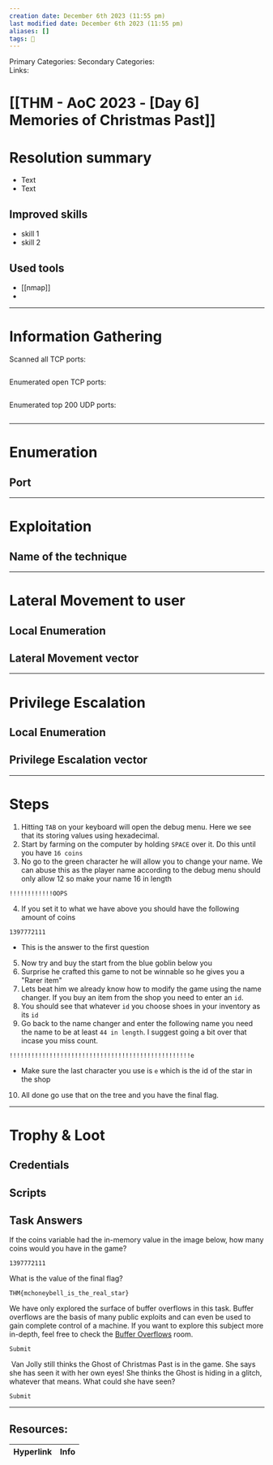 ```yaml
---
creation date: December 6th 2023 (11:55 pm)
last modified date: December 6th 2023 (11:55 pm)
aliases: []
tags: 🎌
---
```

 
Primary Categories: 
Secondary Categories:  
Links: 
# [[THM - AoC 2023 - [Day 6] Memories of Christmas Past]]  


# Resolution summary
- Text
- Text

## Improved skills
- skill 1
- skill 2

## Used tools
- [[nmap]]
- 

---

# Information Gathering
Scanned all TCP ports:
```bash

```

Enumerated open TCP ports:
```bash

```

Enumerated top 200 UDP ports:
```bash

```

---

# Enumeration
## Port 


---

# Exploitation
## Name of the technique


---

# Lateral Movement to user
## Local Enumeration


## Lateral Movement vector


---

# Privilege Escalation
## Local Enumeration


## Privilege Escalation vector


---

# Steps

1. Hitting `TAB` on your keyboard will open the debug menu. Here we see that its storing values using hexadecimal.
2. Start by farming on the computer by holding `SPACE` over it. Do this until you have `16 coins`
3. No go to the green character he will allow you to change your name. We can abuse this as the player name according to the debug menu should only allow 12 so make your name 16 in length
```
!!!!!!!!!!!!OOPS
```

4. If you set it to what we have above you should have the following amount of coins
```
1397772111
```
- This is the answer to the first question

5. Now try and buy the start from the blue goblin below you
6. Surprise he crafted this game to not be winnable so he gives you a "Rarer item"
7. Lets beat him we already know how to modify the game using the name changer. If you buy an item from the shop you need to enter an `id`.
8. You should see that whatever `id` you choose shoes in your inventory as its `id`
9. Go back to the name changer and enter the following name you need the name to be at least `44 in length`. I suggest going a bit over that incase you miss count.
```
!!!!!!!!!!!!!!!!!!!!!!!!!!!!!!!!!!!!!!!!!!!!!!!!!!e
```
- Make sure the last character you use is `e` which is the id of the star in the shop

10. All done go use that on the tree and you have the final flag.

---

# Trophy & Loot

## Credentials


## Scripts


## Task Answers
  
If the coins variable had the in-memory value in the image below, how many coins would you have in the game?
```
1397772111
```

What is the value of the final flag?  
```
THM{mchoneybell_is_the_real_star}
```

We have only explored the surface of buffer overflows in this task. Buffer overflows are the basis of many public exploits and can even be used to gain complete control of a machine. If you want to explore this subject more in-depth, feel free to check the [Buffer Overflows](https://tryhackme.com/room/bof1) room.  
```
Submit
```

 Van Jolly still thinks the Ghost of Christmas Past is in the game. She says she has seen it with her own eyes! She thinks the Ghost is hiding in a glitch, whatever that means. What could she have seen?
```
Submit
```

___

## Resources:

| Hyperlink | Info |
| --------- | ---- |


